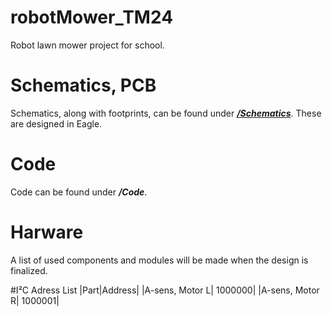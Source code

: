 # robotMower_TM24
Robot lawn mower project for school.

# Schematics, PCB
Schematics, along with footprints, can be found under [<b>*/Schematics*</b>](/Schematics).
These are designed in Eagle.

# Code
Code can be found under <b>*/Code*</b>.

# Harware
A list of used components and modules will be made when the design is finalized.

#I²C Adress List
|Part|Address|
|A-sens, Motor L| 1000000|
|A-sens, Motor R| 1000001|
